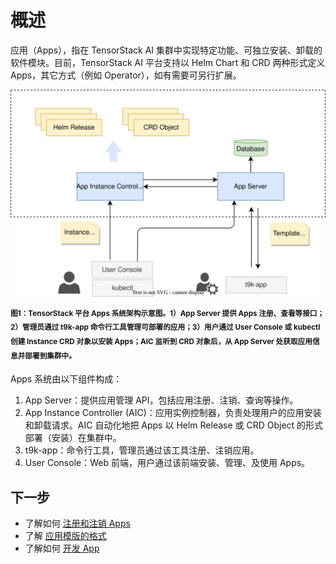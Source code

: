# 概述

应用（Apps），指在 TensorStack AI 集群中实现特定功能、可独立安装、卸载的软件模块。目前，TensorStack AI 平台支持以 Helm Chart 和 CRD 两种形式定义 Apps，其它方式（例如 Operator），如有需要可另行扩展。

![architecture](./img/arch.drawio.svg)

<sup><b>图1：TensorStack 平台 Apps 系统架构示意图。1）App Server 提供 Apps 注册、查看等接口；2）管理员通过 t9k-app 命令行工具管理可部署的应用；3）用户通过 User Console 或 kubectl 创建  Instance CRD 对象以安装 Apps；AIC 监听到 CRD 对象后，从 App Server 处获取应用信息并部署到集群中。</b></sup>

Apps 系统由以下组件构成：

1. App Server：提供应用管理 API，包括应用注册、注销、查询等操作。
2. App Instance Controller (AIC)：应用实例控制器，负责处理用户的应用安装和卸载请求。AIC 自动化地把 Apps 以 Helm Release 或 CRD Object 的形式部署（安装）在集群中。
3. t9k-app：命令行工具，管理员通过该工具注册、注销应用。
4. User Console：Web 前端，用户通过该前端安装、管理、及使用 Apps。

## 下一步

* 了解如何 [注册和注销 Apps](./register.md)
* 了解 [应用模版的格式](./template.md)
* 了解如何 [开发 App](./dev.md)
